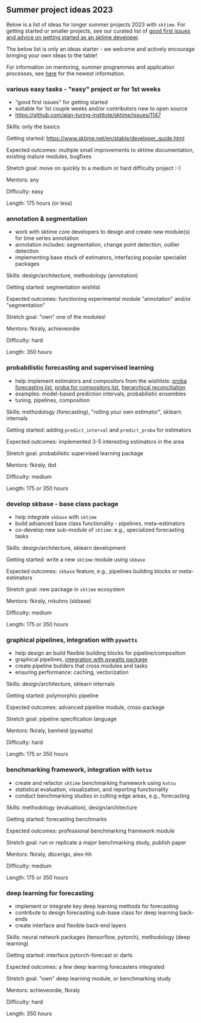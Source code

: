
## Summer project ideas 2023

Below is a list of ideas for longer summer projects 2023 with `sktime`.
For getting started or smaller projects, see our curated list of [good first issues and advice on getting started as an sktime developer](https://github.com/sktime/sktime/issues/1147).

The below list is only an ideas starter - we welcome and actively encourage bringing your own ideas to the table!

For information on mentoring, summer programmes and application processes, see [here](https://github.com/sktime/mentoring) for the newest information.


### various easy tasks - "easy" project or for 1st weeks

* "good first issues" for getting started
* suitable for 1st couple weeks and/or contributors new to open source
* https://github.com/alan-turing-institute/sktime/issues/1147

Skills: only the basics

Getting started: https://www.sktime.net/en/stable/developer_guide.html

Expected outcomes: multiple small improvements to sktime documentation, existing mature modules, bugfixes

Stretch goal: move on quickly to a medium or hard difficulty project :-)

Mentors: any

Difficulty: easy

Length: 175 hours (or less)

### annotation & segmentation

* work with sktime core developers to design and create new module(s) for time series annotation
* annotation includes: segmentation, change point detection, outlier detection
* implementing base stock of estimators, interfacing popular specialist packages

Skills: design/architecture, methodology (annotation)

Getting started: segmentation wishlist

Expected outcomes: functioning experimental module "annotation" and/or "segmentation"

Stretch goal: "own" one of the modules!

Mentors: fkiraly, achieveordie

Difficulty: hard

Length: 350 hours

### probabilistic forecasting and supervised learning

* help implement estimators and compositors from the wishlists: [proba forecasting list](https://github.com/alan-turing-institute/sktime/issues/1742), [proba for compositors list](https://github.com/alan-turing-institute/sktime/issues/2088), [hierarchical reconciliation](https://github.com/alan-turing-institute/sktime/issues/2157)
* examples: model-based prediction intervals, probabilistic ensembles
* tuning, pipelines, composition

Skills: methodology (forecasting), "rolling your own estimator", sklearn internals

Getting started: adding `predict_interval` and `predict_proba` for estimators

Expected outcomes: implemented 3-5 interesting estimators in the area

Stretch goal: probabilistic supervised learning package

Mentors: fkiraly, tbd

Difficulty: medium

Length: 175 or 350 hours

### develop skbase - base class package

* help integrate `skbase` with `sktime`
* build advanced base class functionality - pipelines, meta-estimators
* co-develop new sub-module of `sktime`: e.g., specialized forecasting tasks

Skills: design/architecture, sklearn development

Getting started: write a new `sktime` module using `skbase`

Expected outcomes: `skbase` feature, e.g., pipelines building blocks or meta-estimators

Stretch goal: new package in `sktime` ecosystem

Mentors: fkiraly, rnkuhns (skbase)

Difficulty: medium

Length: 175 or 350 hours

### graphical pipelines, integration with `pywatts`

* help design an build flexible building blocks for pipeline/composition
* graphical pipelines, [integration with pywatts package](https://github.com/sktime/sktime/issues/2653)
* create pipeline builders that cross modules and tasks
* ensuring performance: caching, vectorization

Skills: design/architecture, sklearn internals

Getting started: polymorphic pipeline

Expected outcomes: advanced pipeline module, cross-package

Stretch goal: pipeline specification language

Mentors: fkiraly, benheid (pywatts)

Difficulty: hard

Length: 175 or 350 hours

### benchmarking framework, integration with `kotsu`

* create and refactor `sktime` benchmarking framework using `kotsu`
* statistical evaluation, visualization, and reporting functionality
* conduct benchmarking studies in cutting edge areas, e.g., forecasting

Skills: methodology (evaluation), design/architecture

Getting started: forecasting benchmarks

Expected outcomes: professional benchmarking framework module

Stretch goal: run or replicate a major benchmarking study, publish paper

Mentors: fkiraly, dbcerigo, alex-hh

Difficulty: medium

Length: 175 or 350 hours

### deep learning for forecasting

* implement or integrate key deep learning methods for forecasting
* contribute to design forecasting sub-base class for deep learning back-ends
* create interface and flexible back-end layers

Skills: neural network packages (tensorflow, pytorch), methodology (deep learning)

Getting started: interface pytorch-forecast or darts

Expected outcomes: a few deep learning forecasters integrated

Stretch goal: "own" deep learning module, or benchmarking study

Mentors: achieveordie, fkiraly

Difficulty: hard

Length: 350 hours
